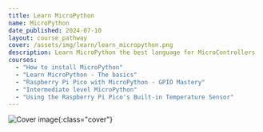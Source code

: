 ```yaml
---
title: Learn MicroPython
name: MicroPython
date_published: 2024-07-10
layout: course_pathway
cover: /assets/img/learn/learn_micropython.png
description: Learn MicroPython the best language for MicroControllers
courses:
  - "How to install MicroPython"
  - "Learn MicroPython - The basics"
  - "Raspberry Pi Pico with MicroPython - GPIO Mastery"
  - "Intermediate level MicroPython"
  - "Using the Raspberry Pi Pico's Built-in Temperature Sensor"
---
```


![Cover image]({{page.cover}}){:class="cover"}
